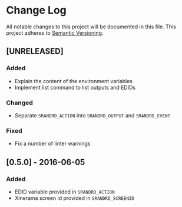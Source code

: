 # Change Log
All notable changes to this project will be documented in this file.
This project adheres to [Semantic Versioning](http://semver.org/).

## [UNRELEASED]
### Added
- Explain the content of the environment variables
- Implement list command to list outputs and EDIDs

### Changed
- Separate `SRANDRD_ACTION` into `SRANDRD_OUTPUT` and `SRANDRD_EVENT`

### Fixed
- Fix a number of linter warnings

## [0.5.0] - 2016-06-05
### Added
- EDID variable provided in `SRANDRD_ACTION`
- Xinerama screen id provided in `SRANDRD_SCREENID`
